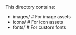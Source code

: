 This directory contains:
- images/      # For image assets
- icons/       # For icon assets
- fonts/       # For custom fonts 